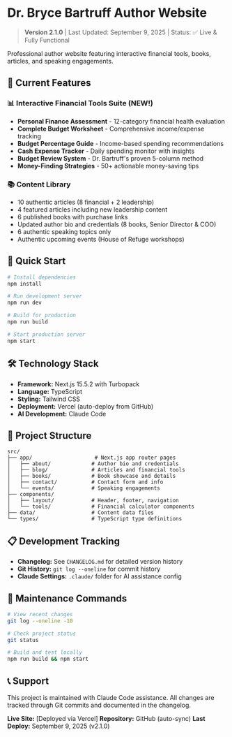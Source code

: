 # Dr. Bryce Bartruff Author Website

> **Version 2.1.0** | Last Updated: September 9, 2025 | Status: ✅ Live & Fully Functional

Professional author website featuring interactive financial tools, books, articles, and speaking engagements.

## 🎯 Current Features

### 📊 **Interactive Financial Tools Suite** (NEW!)
- **Personal Finance Assessment** - 12-category financial health evaluation
- **Complete Budget Worksheet** - Comprehensive income/expense tracking
- **Budget Percentage Guide** - Income-based spending recommendations  
- **Cash Expense Tracker** - Daily spending monitor with insights
- **Budget Review System** - Dr. Bartruff's proven 5-column method
- **Money-Finding Strategies** - 50+ actionable money-saving tips

### 📚 **Content Library**
- 10 authentic articles (8 financial + 2 leadership)
- 4 featured articles including new leadership content
- 6 published books with purchase links  
- Updated author bio and credentials (8 books, Senior Director & COO)
- 6 authentic speaking topics only
- Authentic upcoming events (House of Refuge workshops)

## 🚀 Quick Start

```bash
# Install dependencies
npm install

# Run development server
npm run dev

# Build for production
npm run build

# Start production server
npm start
```

## 🛠 Technology Stack

- **Framework:** Next.js 15.5.2 with Turbopack
- **Language:** TypeScript
- **Styling:** Tailwind CSS
- **Deployment:** Vercel (auto-deploy from GitHub)
- **AI Development:** Claude Code

## 📁 Project Structure

```
src/
├── app/                    # Next.js app router pages
│   ├── about/             # Author bio and credentials
│   ├── blog/              # Articles and financial tools
│   ├── books/             # Book showcase and details
│   ├── contact/           # Contact form and info
│   └── events/            # Speaking engagements
├── components/            
│   ├── layout/            # Header, footer, navigation
│   └── tools/             # Financial calculator components
├── data/                  # Content data files
└── types/                 # TypeScript type definitions
```

## 📋 Development Tracking

- **Changelog:** See `CHANGELOG.md` for detailed version history
- **Git History:** `git log --oneline` for commit history  
- **Claude Settings:** `.claude/` folder for AI assistance config

## 🔧 Maintenance Commands

```bash
# View recent changes
git log --oneline -10

# Check project status
git status

# Build and test locally
npm run build && npm start
```

## 📞 Support

This project is maintained with Claude Code assistance. All changes are tracked through Git commits and documented in the changelog.

**Live Site:** [Deployed via Vercel]
**Repository:** GitHub (auto-sync)
**Last Deploy:** September 9, 2025 (v2.1.0)
